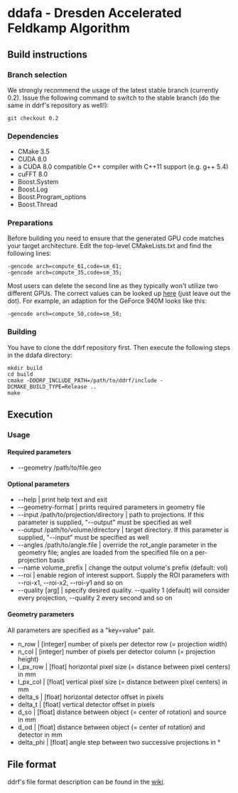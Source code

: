 # ddafa - Dresden Accelerated Feldkamp Algorithm

## Build instructions

### Branch selection

We strongly recommend the usage of the latest stable branch (currently 0.2). Issue the following command to switch to
the stable branch (do the same in ddrf's repository as well!):

```
git checkout 0.2
```

### Dependencies

* CMake 3.5
* CUDA 8.0 
* a CUDA 8.0 compatible C++ compiler with C++11 support (e.g. g++ 5.4)
* cuFFT 8.0
* Boost.System
* Boost.Log
* Boost.Program_options
* Boost.Thread

### Preparations

Before building you need to ensure that the generated GPU code matches your target architecture. Edit the top-level
CMakeLists.txt and find the following lines:

```
-gencode arch=compute_61,code=sm_61;
-gencode arch=compute_35,code=sm_35;
```

Most users can delete the second line as they typically won't utilize two different GPUs. The correct values can be
looked up [here](https://developer.nvidia.com/cuda-gpus) (just leave out the dot). For example, an adaption for the
GeForce 940M looks like this:

```
-gencode arch=compute_50,code=sm_50;
```

### Building

You have to clone the ddrf repository first. Then execute the following steps in the ddafa directory:

```
mkdir build
cd build
cmake -DDDRF_INCLUDE_PATH=/path/to/ddrf/include -DCMAKE_BUILD_TYPE=Release ..
make
```
## Execution

### Usage

#### Required parameters

* --geometry /path/to/file.geo

#### Optional parameters

* --help                                | print help text and exit
* --geometry-format                     | prints required parameters in geometry file
* --input /path/to/projection/directory | path to projections. If this parameter is supplied, "--output" must be specified as well
* --output /path/to/volume/directory    | target directory. If this parameter is supplied, "--input" must be specified as well
* --angles  /path/to/angle.file         | override the rot\_angle parameter in the geometry file; angles are loaded from the specified file on a per-projection basis
* --name volume\_prefix                 | change the output volume's prefix (default: vol)
* --roi                                 | enable region of interest support. Supply the ROI parameters with --roi-x1, --roi-x2, --roi-y1 and so on
* --quality [arg]                       | specify desired quality. --quality 1 (default) will consider every projection, --quality 2 every second and so on

#### Geometry parameters

All parameters are specified as a "key=value" pair.

* n\_row | [integer] number of pixels per detector row (= projection width)
* n\_col | [integer] number of pixels per detector column (= projection height)
* l\_px\_row | [float] horizontal pixel size (= distance between pixel centers) in mm
* l\_px\_col | [float] vertical pixel size (= distance between pixel centers) in mm
* delta\_s | [float] horizontal detector offset in pixels
* delta\_t | [float] vertical detector offset in pixels
* d\_so | [float] distance between object (= center of rotation) and source in mm
* d\_od | [float] distance between object (= center of rotation) and detector in mm
* delta\_phi | [float] angle step between two successive projections in °

## File format

ddrf's file format description can be found in the [wiki](https://github.com/HZDR-FWDF/ddafa/wiki/ddbvf-format).
